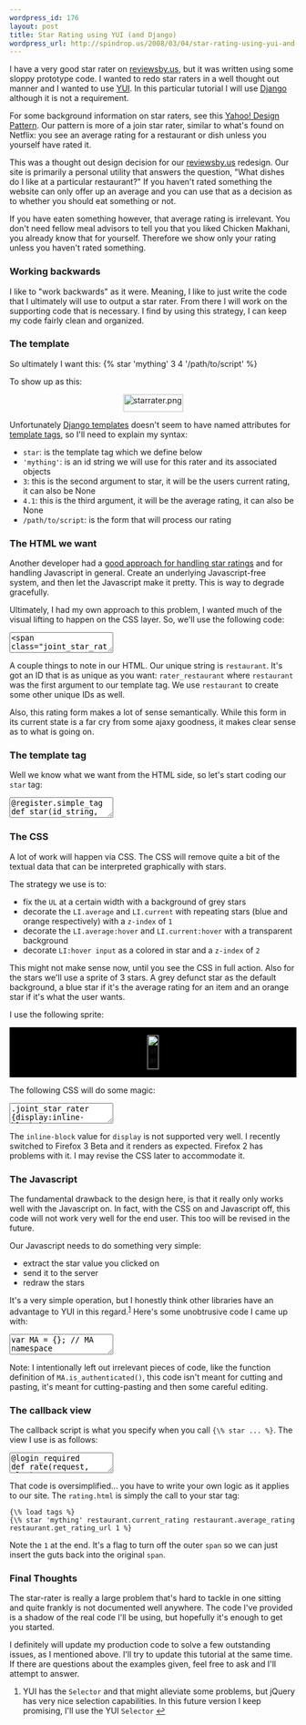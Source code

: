 ```yaml
---
wordpress_id: 176
layout: post
title: Star Rating using YUI (and Django)
wordpress_url: http://spindrop.us/2008/03/04/star-rating-using-yui-and-django/
---
```

[django]: http://djangoproject.com/
[yui]: http://developer.yahoo.com/yui/
[rbu]: http://reviewsby.us/
[symfony]: http://symfony-project.com/

I have a very good star rater on [reviewsby.us][rbu], but it was written using
some sloppy prototype code.  I wanted to redo star raters in a well thought out
manner and I wanted to use [YUI][].  In this particular tutorial I will use
[Django][] although it is not a requirement.

For some background information on star raters, see this
[Yahoo! Design Pattern][yp].  Our pattern is more of a join star rater, similar
to what's found on Netflix: you see an average rating for a restaurant or dish
unless you yourself have rated it.

This was a thought out design decision for our [reviewsby.us][rbu] redesign.
Our site is primarily a personal utility that answers the question, "What
dishes do I like at a particular restaurant?"  If you haven't rated something
the website can only offer up an average and you can use that as a decision as
to whether you should eat something or not.

If you have eaten something however, that average rating is irrelevant.  You
don't need fellow meal advisors to tell you that you liked Chicken Makhani, you
already know that for yourself.  Therefore we show only your rating unless you
haven't rated something.

### Working backwards

I like to "work backwards" as it were.  Meaning, I like to just write the code
that I ultimately will use to output a star rater.  From there I will work on
the supporting code that is necessary.  I find by using this strategy, I can
keep my code fairly clean and organized.

### The template ###

So ultimately I want this:
	{\% star 'mything' 3 4 '/path/to/script' %}

To show up as this:

<div style="text-align:center">
<img src="http://spindrop.us/wp-content/uploads/2008/03/starrater.png" alt="starrater.png" border="0" width="105" height="31" />
</div>

<!--more-->

Unfortunately [Django templates][dt] doesn't seem to have named attributes for [template tags][tt], so I'll need to explain my syntax:

[dt]: http://www.djangoproject.com/documentation/templates/
[tt]: http://www.djangoproject.com/documentation/templates_python/

* `star`: is the template tag which we define below
* `'mything'`: is an id string we will use for this rater and its associated objects
* `3`: this is the second argument to star, it will be the users current rating, it can also be None
* `4.1`: this is the third argument, it will be the average rating, it can also be None
* `/path/to/script`: is the form that will process our rating

### The HTML we want

Another developer had a [good approach for handling star ratings][ysr] and for handling Javascript in general.  Create an underlying Javascript-free system, and then let the Javascript make it pretty.  This is way to degrade gracefully.

Ultimately, I had my own approach to this problem, I wanted much of the visual lifting to happen on the CSS layer.  So, we'll use the following code:

<p><textarea name="code" class="html">
<span class="joint_star_rater">
	<form id="rater_restaurant" method="post" action="/restaurant/pizza-luce/rate/">
		<fieldset>
			<legend>Rating</legend>
			<ul>

        <li style="width: 100px;" title="5" class="current meta">Current Rating: 5</li>


		<li title="Poor" class="star_1 star">
			<label for="restaurant_rating_1">Poor</label>
			<input type="radio" name="rating" value="1" id="restaurant_rating_1"/>
		</li>

		<li title="Fair" class="star_2 star">
			<label for="restaurant_rating_2">Fair</label>
			<input type="radio" name="rating" value="2" id="restaurant_rating_2"/>
		</li>

		<li title="Good" class="star_3 star">
			<label for="restaurant_rating_3">Good</label>
			<input type="radio" name="rating" value="3" id="restaurant_rating_3"/>
		</li>

		<li title="Very Good" class="star_4 star">
			<label for="restaurant_rating_4">Very Good</label>
			<input type="radio" name="rating" value="4" id="restaurant_rating_4"/>
		</li>

		<li title="Excellent" class="star_5 star">
			<label for="restaurant_rating_5">Excellent</label>
			<input type="radio" name="rating" value="5" id="restaurant_rating_5"/>
		</li>

			</ul>
		</fieldset>
		<input type="submit" name="rate" value="rate it" class="submit"/>
	</form>
</span>

</textarea></p>

A couple things to note in our HTML.  Our unique string is `restaurant`.  It's got an ID that is as unique as you want: `rater_restaurant` where `restaurant` was the first argument to our template tag.  We use `restaurant` to create some other unique IDs as well.

Also, this rating form makes a lot of sense semantically.  While this form in its current state is a far cry from some ajaxy goodness, it makes clear sense as to what is going on.


### The template tag

Well we know what we want from the HTML side, so let's start coding our `star` tag:

<p><textarea name="code" class="python">
@register.simple_tag
def star(id_string, current, average, path, spanfree=False):
    meta = None
    if current != None:
        meta = """
        <li class="current meta" title="%d" style="width:%dpx">Current Rating: %d</li>
        """ % (int(current), int(current)*20, int(current))
    else:
        meta = """
        <li class="average meta" title="%.1f" style="width:%dpx">Average Rating: %.1f</li>
        """ % (average, average*20,average)

    stars   = ''
    ratings = ['Poor', 'Fair', 'Good', 'Very Good', 'Excellent']

    for i in range(1,6):
        stars = stars + """
		<li class="star_%d star" title="%s">
			<label for="%s_rating_%d">%s</label>
			<input id="%s_rating_%d" type="radio" value="%d" name="rating"/>
		</li>
        """ % (i, ratings[i-1],id_string, i, ratings[i-1], id_string, i, i)
    html = """
	<form action="%s" method="post" id="rater_%s">
		<fieldset>
			<legend>Rating</legend>
			<ul>
			%s
			%s
			</ul>
		</fieldset>
		<input type="submit" class="submit" value="rate it" name="rate"/>
	</form>
    """ % (path, id_string, meta,stars)
    if spanfree:
        return html
    else:
        return """<span class="joint_star_rater">%s</span>""" % html
    return html

</textarea></p>


### The CSS

A lot of work will happen via CSS.  The CSS will remove quite a bit of the textual data that can be interpreted graphically with stars.

The strategy we use is to:

* fix the `UL` at a certain width with a background of grey stars
* decorate the `LI.average` and `LI.current` with repeating stars (blue and orange respectively) with a  `z-index` of `1`
* decorate the `LI.average:hover` and `LI.current:hover` with a transparent background
* decorate `LI:hover input` as a colored in star and a `z-index` of `2`

This might not make sense now, until you see the CSS in full action.  Also for the stars we'll use a sprite of 3 stars.  A grey defunct star as the default background, a blue star if it's the average rating for an item and an orange star if it's what the user wants.

I use the following sprite:
<div style="background: #000;text-align:center; padding:1em">
<img src="http://spindrop.us/wp-content/uploads/2008/03/stars.png" alt="stars.png" border="0" width="20" height="60" />
</div>

The following CSS will do some magic:

<p><textarea name="code" class="css">
.joint_star_rater {display:inline-block;}
.joint_star_rater ul{width:100px;position:relative;height:20px;background:url(../images/icons/stars.png) repeat-x 0 0}
.joint_star_rater li.meta{position:absolute;text-indent:-9999px;display:block;z-index:1;}
.joint_star_rater ul:hover li.meta{display:none;}
.joint_star_rater li.current{background:url(../images/icons/stars.png) repeat-x 0 -40px}
.joint_star_rater li.average{background:url(../images/icons/stars.png) repeat-x 0 -20px}
.joint_star_rater li{height:20px;width:20px;position:absolute;text-indent:-9999px;z-index:3;}
.joint_star_rater li.star_2{left:20px;}
.joint_star_rater li.star_3{left:40px}
.joint_star_rater li.star_4{left:60px}
.joint_star_rater li.star_5{left:80px}
.joint_star_rater li.star_1:hover{width:20px}
.joint_star_rater li.star_2:hover{width:40px}
.joint_star_rater li.star_3:hover{width:60px}
.joint_star_rater li.star_4:hover{width:80px}
.joint_star_rater li.star_5:hover{width:100px}
.joint_star_rater li.star:hover{background:url(../images/icons/stars.png) repeat-x 0 -40px;z-index:2;left:0;}
.joint_star_rater input.submit{display:none;}
</textarea></p>

The `inline-block` value for `display` is not supported very well.  I recently switched to Firefox 3 Beta and it renders as expected.  Firefox 2 has problems with it.  I may revise the CSS later to accommodate it.

### The Javascript

The fundamental drawback to the design here, is that it really only works well with the Javascript on.  In fact, with the CSS on and Javascript off, this code will not work very well for the end user.  This too will be revised in the future.

Our Javascript needs to do something very simple:
* extract the star value you clicked on
* send it to the server
* redraw the stars

It's a very simple operation, but I honestly think other libraries have an advantage to YUI in this regard.<sup id="#fnr_1">[1](#fn_1)</sup>  Here's some unobtrusive code I came up with:

<p><textarea name="code" class="js">
var MA = {}; // MA namespace
MA.e = YAHOO.util.Event;
MA.d = YAHOO.util.Dom;
MA.c = YAHOO.util.Connect;

MA.star_rater = function() {
    var e = YAHOO.util.Event;
    var d = YAHOO.util.Dom;

    return {
        init: function() {
            e.onDOMReady(this.setup,this, true)
        },

        setup: function() {
            e.on(d.get('doc4'),'click',this.handleClick,this,true);
        },

        handleClick: function(ev) {
            var target = e.getTarget(ev);
            if (d.hasClass(target, 'star')
            && d.hasClass(target.parentNode.parentNode.parentNode.parentNode, 'joint_star_rater')) {
                this.rate(target);
            }
        },

        rate: function(el) {
            if (MA.is_authenticated('Please sign in before rating =)')) {

                root   = el.parentNode.parentNode.parentNode.parentNode;
                action      = el.parentNode.parentNode.parentNode.action;
                input       = MA.d.getFirstChildBy(el, function(d) {return (d.tagName == 'input'||d.tagName=='INPUT')});
                this.value  = input.value;
                postdata    = "value="+this.value;

                handleSuccess = function(o) { root.innerHTML = o.responseText }
                callback = {
                    success:handleSuccess,
                }


                var request = MA.c.asyncRequest('POST', action, callback, postdata);
                // construct a connection object to this and use it to make a post
                // retrieve the post and then replace it with the original span
            }
        },

    }
}();

MA.star_rater.init();
</textarea></p>

Note: I intentionally left out irrelevant pieces of code, like the function definition of `MA.is_authenticated()`, this code isn't meant for cutting and pasting, it's meant for cutting-pasting and then some careful editing.

### The callback view

The callback script is what you specify when you call `{\% star ... %}`.  The view I use is as follows:

<p><textarea name="code" class="python">
@login_required
def rate(request, slug):
    MyObject = get_my_object()
    value    = request['value']

    MyObject,rate(value);
    return render_to_response("rating.html", locals(), context_instance=RequestContext(request))

</textarea></p>

That code is oversimplified... you have to write your own logic as it applies to our site.  The `rating.html` is simply the call to your star tag:

	{\% load tags %}
	{\% star 'mything' restaurant.current_rating restaurant.average_rating restaurant.get_rating_url 1 %}

Note the `1` at the end.  It's a flag to turn off the outer `span` so we can just insert the guts back into the original `span`.

### Final Thoughts

The star-rater is really a large problem that's hard to tackle in one sitting and quite frankly is not documented well anywhere.  The code I've provided is a shadow of the real code I'll be using, but hopefully it's enough to get you started.

I definitely will update my production code to solve a few outstanding issues, as I mentioned above.  I'll try to update this tutorial at the same time.  If there are questions about the examples given, feel free to ask and I'll attempt to answer.

[ysr]: http://www.unessa.net/en/hoyci/projects/yui-star-rating/
[yp]: http://developer.yahoo.com/ypatterns/pattern.php?pattern=ratinganobject

<div class="footnotes">
<ol>
<li id="fn_1">YUI has the <code>Selector</code> and that might alleviate some problems, but jQuery has very nice selection capabilities.  In this future version I keep promising, I'll use the YUI <code>Selector</code> <a href="#fnr_1" class="footnoteBackLink"  title="Jump back to footnote 1 in the text.">&#8617;</a></li></ol>
</div>
